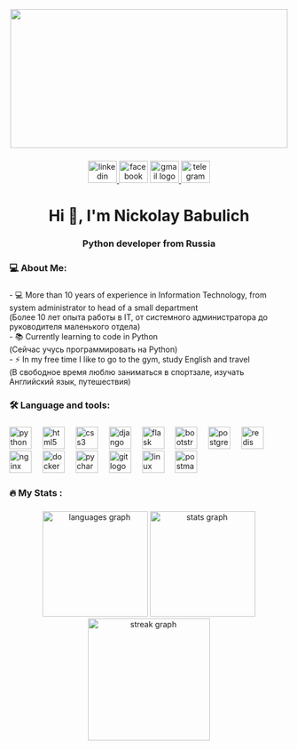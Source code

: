 <div align="center">
    <img width="500" height="250"
        src="https://media.giphy.com/media/v1.Y2lkPTc5MGI3NjExYW4wbTJiaDAzd2NkeHNnZXd2MjBneXNhOTd2M3dlaHFxaTdrZzM3OCZlcD12MV9pbnRlcm5hbF9naWZfYnlfaWQmY3Q9Zw/qgQUggAC3Pfv687qPC/giphy.gif" />
</div>

###

<div align="center">
    <a href="https://www.linkedin.com/in/nickolai-babulich-015069230/" target="_blank">
        <img src="https://raw.githubusercontent.com/maurodesouza/profile-readme-generator/master/src/assets/icons/social/linkedin/default.svg"
            width="52" height="40" alt="linkedin logo" />
    </a>
    <img src="https://raw.githubusercontent.com/maurodesouza/profile-readme-generator/master/src/assets/icons/social/facebook/default.svg"
        width="52" height="40" alt="facebook logo" />
    <a href="mailto:nickolas.grn@gmail.com" target="_blank">
        <img src="https://raw.githubusercontent.com/maurodesouza/profile-readme-generator/master/src/assets/icons/social/gmail/default.svg"
            width="52" height="40" alt="gmail logo" />
    </a>
    <a href="https://t.me/morgoth0" target="_blank">
        <img src="https://raw.githubusercontent.com/maurodesouza/profile-readme-generator/master/src/assets/icons/social/telegram/default.svg"
            width="52" height="40" alt="telegram logo" />
    </a>
</div>

###

###

<h1 align="center">Hi 👋, I'm Nickolay Babulich</h1>
<h3 align="center">Python developer from Russia</h3>

###

<h3 align="left">💻 About Me:</h3>

###

<p align="left">
- 💻 More than 10 years of experience in Information Technology, from system administrator to head of a small department
<br> (Более 10 лет опыта работы в IT, от системного администратора до руководителя маленького отдела)
<br>
- 📚 Сurrently learning to code in Python 
<br> (Сейчас учусь программировать на Python)
<br>
- ⚡ In my free time I like to go to the gym, study English and travel
<br> (В свободное время люблю заниматься в спортзале, изучать Английский язык, путешествия)
</p>

###

<h3 align="left">🛠 Language and tools:</h3>

###

<div align="left">
    <a href="https://www.python.org" target="_blank" rel="noreferrer">
        <img src="https://cdn.jsdelivr.net/gh/devicons/devicon/icons/python/python-original.svg" height="40"
            alt="python logo"/></a>
    <img width="12" />
    <a href="https://www.w3.org/html/" target="_blank" rel="noreferrer">
        <img src="https://cdn.jsdelivr.net/gh/devicons/devicon/icons/html5/html5-original.svg" height="40"
            alt="html5 logo" /></a>
    <img width="12" />
    <a href="https://www.w3schools.com/css/" target="_blank" rel="noreferrer">
            <img src="https://cdn.jsdelivr.net/gh/devicons/devicon/icons/css3/css3-original.svg" height="40"
                alt="css3 logo" /></a>
    <img width="12" />
    <a href="https://www.djangoproject.com/" target="_blank" rel="noreferrer">
            <img src="https://cdn.worldvectorlogo.com/logos/django.svg" height="40" alt="django logo" /></a>
    <img width="12" />
    <a href="https://flask.palletsprojects.com/" target="_blank" rel="noreferrer">
            <img src="https://cdn.jsdelivr.net/gh/devicons/devicon/icons/flask/flask-original.svg" height="40"
                alt="flask logo" /></a>
    <img width="12" />
    <a href="https://getbootstrap.com/" target="_blank" rel="noreferrer">
        <img src="https://cdn.jsdelivr.net/gh/devicons/devicon/icons/bootstrap/bootstrap-original.svg" height="40"
            alt="bootstrap logo" /></a>
    <img width="12" />
    <a href="https://www.postgresql.org" target="_blank" rel="noreferrer">
            <img src="https://cdn.jsdelivr.net/gh/devicons/devicon/icons/postgresql/postgresql-original.svg" height="40"
                alt="postgresql logo" /></a>
    <img width="12" />
    <a href="https://redis.io" target="_blank" rel="noreferrer">
            <img src="https://cdn.jsdelivr.net/gh/devicons/devicon/icons/redis/redis-original.svg" height="40"
                alt="redis logo" /></a>
    <img width="12" />
    <a href="https://www.nginx.com" target="_blank" rel="noreferrer">
            <img src="https://cdn.jsdelivr.net/gh/devicons/devicon/icons/nginx/nginx-original.svg" height="40"
                alt="nginx logo" /></a>
    <img width="12" />
    <a href="https://www.docker.com/" target="_blank" rel="noreferrer">
            <img src="https://cdn.jsdelivr.net/gh/devicons/devicon/icons/docker/docker-original.svg" height="40"
                alt="docker logo" /></a>
    <img width="12" />
    <a href="https://www.jetbrains.com/pycharm/" target="_blank" rel="noreferrer">
    <img src="https://cdn.jsdelivr.net/gh/devicons/devicon/icons/pycharm/pycharm-original.svg" height="40"
            alt="pycharm logo" /></a>
    <img width="12" />
    <a href="https://git-scm.com/" target="_blank" rel="noreferrer">
            <img src="https://cdn.jsdelivr.net/gh/devicons/devicon/icons/git/git-original.svg" height="40"
                alt="git logo" /></a>
    <img width="12" />
    <a href="https://www.linux.org/" target="_blank" rel="noreferrer">
            <img src="https://cdn.jsdelivr.net/gh/devicons/devicon/icons/linux/linux-original.svg" height="40"
                alt="linux logo" /></a>
    <img width="12" />
    <a href="https://postman.com" target="_blank" rel="noreferrer">
            <img src="https://www.vectorlogo.zone/logos/getpostman/getpostman-icon.svg" height="40"
                alt="postman logo" /></a>
    <img width="12" />
</div>

###

<h3 align="left">🔥 My Stats :</h3>

###

<div align="center">
    <div>
        <img src="https://github-readme-stats.vercel.app/api/top-langs?username=NickolayBabulich&locale=en&hide_title=false&layout=compact&card_width=320&langs_count=5&theme=apprentice&hide_border=false&order=2"
            height="190" alt="languages graph" />
        <img src="https://github-readme-stats.vercel.app/api?username=NickolayBabulich&hide_title=false&hide_rank=true&show_icons=true&include_all_commits=true&count_private=true&disable_animations=false&theme=apprentice&locale=en&hide_border=false&order=1"
            height="190" alt="stats graph" />
    </div>
    <div>
        <img src="https://streak-stats.demolab.com?user=NickolayBabulich&locale=en&mode=daily&theme=apprentice&hide_border=false&border_radius=5&date_format=j%20M%5B%20Y%5D&order=3"
            height="220" alt="streak graph" />
    </div>
</div>

###
